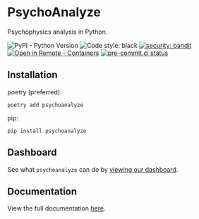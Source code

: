 # PsychoAnalyze

Psychophysics analysis in Python.

![PyPI - Python Version](https://img.shields.io/pypi/pyversions/psychoanalyze)
![Code style: black](https://img.shields.io/badge/code%20style-black-000000.svg)
[![security: bandit](https://img.shields.io/badge/security-bandit-yellow.svg)](https://github.com/PyCQA/bandit)
[![Open in Remote - Containers](https://img.shields.io/static/v1?label=Remote%20-%20Containers&message=Open&color=blue&logo=visualstudiocode)](https://vscode.dev/redirect?url=vscode://ms-vscode-remote.remote-containers/cloneInVolume?url=https://github.com/psychoanalyze/psychoanalyze)
[![pre-commit.ci status](https://results.pre-commit.ci/badge/github/psychoanalyze/psychoanalyze/main.svg)](https://results.pre-commit.ci/latest/github/psychoanalyze/psychoanalyze/main)



## Installation
poetry (preferred):
```console
poetry add psychoanalyze
```
pip:
```console
pip install psychoanalyze
```

## Dashboard
See what `psychoanalyze` can do by [viewing our dashboard](https://psychoanalyze.io/).

## Documentation
View the full documentation [here](https://docs.psychoanalyze.io).
